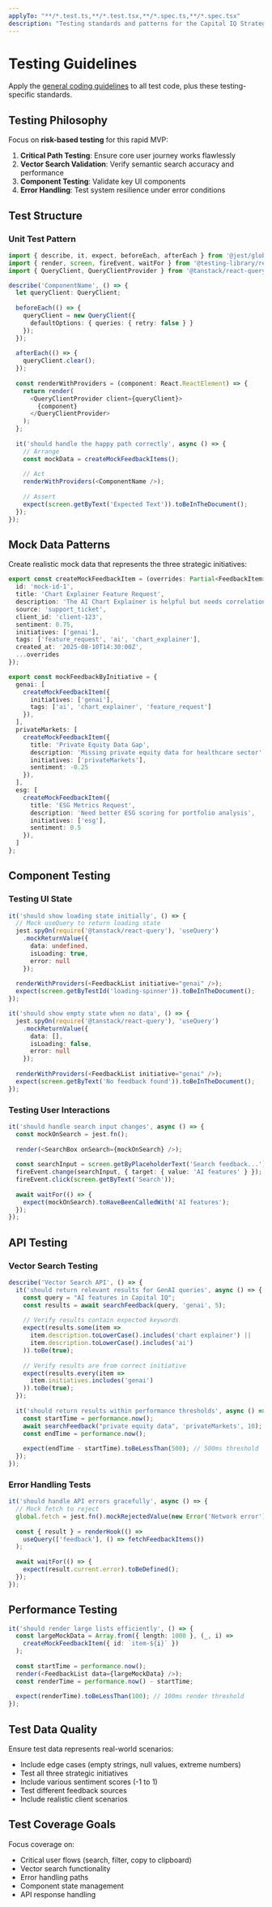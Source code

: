 ```yaml
---
applyTo: "**/*.test.ts,**/*.test.tsx,**/*.spec.ts,**/*.spec.tsx"
description: "Testing standards and patterns for the Capital IQ Strategic Intelligence Engine"
---
```


# Testing Guidelines

Apply the [general coding guidelines](../copilot-instructions.md) to all test code, plus these testing-specific standards.

## Testing Philosophy

Focus on **risk-based testing** for this rapid MVP:

1. **Critical Path Testing**: Ensure core user journey works flawlessly
2. **Vector Search Validation**: Verify semantic search accuracy and performance
3. **Component Testing**: Validate key UI components
4. **Error Handling**: Test system resilience under error conditions

## Test Structure

### Unit Test Pattern

```typescript
import { describe, it, expect, beforeEach, afterEach } from '@jest/globals';
import { render, screen, fireEvent, waitFor } from '@testing-library/react';
import { QueryClient, QueryClientProvider } from '@tanstack/react-query';

describe('ComponentName', () => {
  let queryClient: QueryClient;
  
  beforeEach(() => {
    queryClient = new QueryClient({
      defaultOptions: { queries: { retry: false } }
    });
  });
  
  afterEach(() => {
    queryClient.clear();
  });
  
  const renderWithProviders = (component: React.ReactElement) => {
    return render(
      <QueryClientProvider client={queryClient}>
        {component}
      </QueryClientProvider>
    );
  };
  
  it('should handle the happy path correctly', async () => {
    // Arrange
    const mockData = createMockFeedbackItems();
    
    // Act
    renderWithProviders(<ComponentName />);
    
    // Assert
    expect(screen.getByText('Expected Text')).toBeInTheDocument();
  });
});
```

## Mock Data Patterns

Create realistic mock data that represents the three strategic initiatives:

```typescript
export const createMockFeedbackItem = (overrides: Partial<FeedbackItem> = {}): FeedbackItem => ({
  id: 'mock-id-1',
  title: 'Chart Explainer Feature Request',
  description: 'The AI Chart Explainer is helpful but needs correlation analysis',
  source: 'support_ticket',
  client_id: 'client-123',
  sentiment: 0.75,
  initiatives: ['genai'],
  tags: ['feature_request', 'ai', 'chart_explainer'],
  created_at: '2025-08-10T14:30:00Z',
  ...overrides
});

export const mockFeedbackByInitiative = {
  genai: [
    createMockFeedbackItem({ 
      initiatives: ['genai'],
      tags: ['ai', 'chart_explainer', 'feature_request']
    }),
  ],
  privateMarkets: [
    createMockFeedbackItem({
      title: 'Private Equity Data Gap',
      description: 'Missing private equity data for healthcare sector',
      initiatives: ['privateMarkets'],
      sentiment: -0.25
    }),
  ],
  esg: [
    createMockFeedbackItem({
      title: 'ESG Metrics Request',
      description: 'Need better ESG scoring for portfolio analysis',
      initiatives: ['esg'],
      sentiment: 0.5
    }),
  ]
};
```

## Component Testing

### Testing UI State

```typescript
it('should show loading state initially', () => {
  // Mock useQuery to return loading state
  jest.spyOn(require('@tanstack/react-query'), 'useQuery')
    .mockReturnValue({
      data: undefined,
      isLoading: true,
      error: null
    });
    
  renderWithProviders(<FeedbackList initiative="genai" />);
  expect(screen.getByTestId('loading-spinner')).toBeInTheDocument();
});

it('should show empty state when no data', () => {
  jest.spyOn(require('@tanstack/react-query'), 'useQuery')
    .mockReturnValue({
      data: [],
      isLoading: false,
      error: null
    });
    
  renderWithProviders(<FeedbackList initiative="genai" />);
  expect(screen.getByText('No feedback found')).toBeInTheDocument();
});
```

### Testing User Interactions

```typescript
it('should handle search input changes', async () => {
  const mockOnSearch = jest.fn();
  
  render(<SearchBox onSearch={mockOnSearch} />);
  
  const searchInput = screen.getByPlaceholderText('Search feedback...');
  fireEvent.change(searchInput, { target: { value: 'AI features' } });
  fireEvent.click(screen.getByText('Search'));
  
  await waitFor(() => {
    expect(mockOnSearch).toHaveBeenCalledWith('AI features');
  });
});
```

## API Testing

### Vector Search Testing

```typescript
describe('Vector Search API', () => {
  it('should return relevant results for GenAI queries', async () => {
    const query = "AI features in Capital IQ";
    const results = await searchFeedback(query, 'genai', 5);
    
    // Verify results contain expected keywords
    expect(results.some(item => 
      item.description.toLowerCase().includes('chart explainer') ||
      item.description.toLowerCase().includes('ai')
    )).toBe(true);
    
    // Verify results are from correct initiative
    expect(results.every(item => 
      item.initiatives.includes('genai')
    )).toBe(true);
  });
  
  it('should return results within performance thresholds', async () => {
    const startTime = performance.now();
    await searchFeedback("private equity data", 'privateMarkets', 10);
    const endTime = performance.now();
    
    expect(endTime - startTime).toBeLessThan(500); // 500ms threshold
  });
});
```

### Error Handling Tests

```typescript
it('should handle API errors gracefully', async () => {
  // Mock fetch to reject
  global.fetch = jest.fn().mockRejectedValue(new Error('Network error'));
  
  const { result } = renderHook(() => 
    useQuery(['feedback'], () => fetchFeedbackItems())
  );
  
  await waitFor(() => {
    expect(result.current.error).toBeDefined();
  });
});
```

## Performance Testing

```typescript
it('should render large lists efficiently', () => {
  const largeMockData = Array.from({ length: 1000 }, (_, i) => 
    createMockFeedbackItem({ id: `item-${i}` })
  );
  
  const startTime = performance.now();
  render(<FeedbackList data={largeMockData} />);
  const renderTime = performance.now() - startTime;
  
  expect(renderTime).toBeLessThan(100); // 100ms render threshold
});
```

## Test Data Quality

Ensure test data represents real-world scenarios:

- Include edge cases (empty strings, null values, extreme numbers)
- Test all three strategic initiatives
- Include various sentiment scores (-1 to 1)
- Test different feedback sources
- Include realistic client scenarios

## Test Coverage Goals

Focus coverage on:
- Critical user flows (search, filter, copy to clipboard)
- Vector search functionality
- Error handling paths
- Component state management
- API response handling
